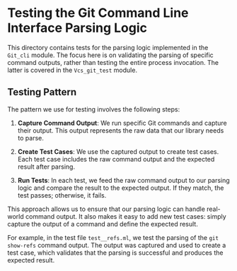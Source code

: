 # Testing the Git Command Line Interface Parsing Logic

This directory contains tests for the parsing logic implemented in the `Git_cli`
module. The focus here is on validating the parsing of specific command outputs,
rather than testing the entire process invocation. The latter is covered in the
`Vcs_git_test` module.

## Testing Pattern

The pattern we use for testing involves the following steps:

1. **Capture Command Output**: We run specific Git commands and capture their
   output. This output represents the raw data that our library needs to parse.

2. **Create Test Cases**: We use the captured output to create test cases. Each
   test case includes the raw command output and the expected result after
   parsing.

3. **Run Tests**: In each test, we feed the raw command output to our parsing
   logic and compare the result to the expected output. If they match, the test
   passes; otherwise, it fails.

This approach allows us to ensure that our parsing logic can handle real-world
command output. It also makes it easy to add new test cases: simply capture the
output of a command and define the expected result.

For example, in the test file `test__refs.ml`, we test the parsing of the
`git show-refs` command output. The output was captured and used to create a test
case, which validates that the parsing is successful and produces the expected
result.
